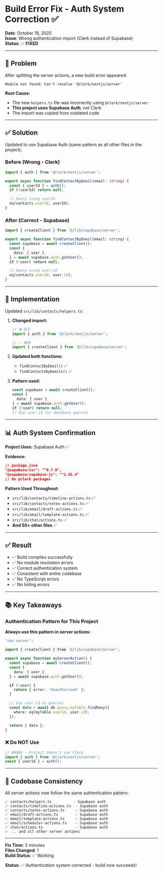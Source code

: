 # Build Error Fix - Auth System Correction ✅

**Date**: October 18, 2025  
**Issue**: Wrong authentication import (Clerk instead of Supabase)  
**Status**: ✅ **FIXED**

---

## 🐛 Problem

After splitting the server actions, a new build error appeared:

```
Module not found: Can't resolve '@clerk/nextjs/server'
```

**Root Cause:**

- The new `helpers.ts` file was incorrectly using `@clerk/nextjs/server`
- **This project uses Supabase Auth**, not Clerk
- The import was copied from outdated code

---

## ✅ Solution

Updated to use Supabase Auth (same pattern as all other files in the project):

### Before (Wrong - Clerk)

```typescript
import { auth } from '@clerk/nextjs/server';

export async function findContactByEmail(email: string) {
  const { userId } = auth();
  if (!userId) return null;

  // Query using userId
  eq(contacts.userId, userId);
}
```

### After (Correct - Supabase)

```typescript
import { createClient } from '@/lib/supabase/server';

export async function findContactByEmail(email: string) {
  const supabase = await createClient();
  const {
    data: { user },
  } = await supabase.auth.getUser();
  if (!user) return null;

  // Query using user.id
  eq(contacts.userId, user.id);
}
```

---

## 🔧 Implementation

Updated `src/lib/contacts/helpers.ts`:

1. **Changed import:**

   ```typescript
   // ❌ OLD
   import { auth } from '@clerk/nextjs/server';

   // ✅ NEW
   import { createClient } from '@/lib/supabase/server';
   ```

2. **Updated both functions:**
   - `findContactByEmail()` ✅
   - `findContactsByEmails()` ✅

3. **Pattern used:**
   ```typescript
   const supabase = await createClient();
   const {
     data: { user },
   } = await supabase.auth.getUser();
   if (!user) return null;
   // Use user.id for database queries
   ```

---

## 📊 Auth System Confirmation

**Project Uses:** Supabase Auth ✅

**Evidence:**

```json
// package.json
"@supabase/ssr": "^0.7.0",
"@supabase/supabase-js": "^2.45.4"
// No @clerk packages
```

**Pattern Used Throughout:**

- `src/lib/contacts/timeline-actions.ts` ✅
- `src/lib/contacts/notes-actions.ts` ✅
- `src/lib/email/draft-actions.ts` ✅
- `src/lib/email/template-actions.ts` ✅
- `src/lib/chat/actions.ts` ✅
- **And 50+ other files** ✅

---

## ✅ Result

- ✅ Build compiles successfully
- ✅ No module resolution errors
- ✅ Correct authentication system
- ✅ Consistent with entire codebase
- ✅ No TypeScript errors
- ✅ No linting errors

---

## 📚 Key Takeaways

### Authentication Pattern for This Project

**Always use this pattern in server actions:**

```typescript
'use server';

import { createClient } from '@/lib/supabase/server';

export async function myServerAction() {
  const supabase = await createClient();
  const {
    data: { user },
  } = await supabase.auth.getUser();

  if (!user) {
    return { error: 'Unauthorized' };
  }

  // Use user.id in queries
  const data = await db.query.myTable.findMany({
    where: eq(myTable.userId, user.id),
  });

  return { data };
}
```

### ❌ Do NOT Use

```typescript
// WRONG - Project doesn't use Clerk
import { auth } from '@clerk/nextjs/server';
const { userId } = auth();
```

---

## 🎯 Codebase Consistency

All server actions now follow the same authentication pattern:

```
✅ contacts/helpers.ts          - Supabase auth
✅ contacts/timeline-actions.ts  - Supabase auth
✅ contacts/notes-actions.ts     - Supabase auth
✅ email/draft-actions.ts        - Supabase auth
✅ email/template-actions.ts     - Supabase auth
✅ email/scheduler-actions.ts    - Supabase auth
✅ chat/actions.ts               - Supabase auth
✅ ... and all other server actions
```

---

**Fix Time**: 2 minutes  
**Files Changed**: 1  
**Build Status**: ✅ Working

**Status**: ✅ Authentication system corrected - build now succeeds!

